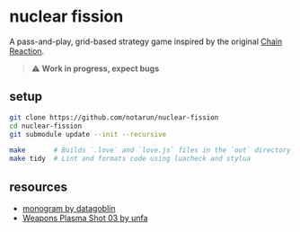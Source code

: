 # nuclear fission

A pass-and-play, grid-based strategy game inspired by the original [Chain Reaction](https://play.google.com/store/apps/details?id=com.BuddyMattEnt.ChainReaction&hl=en_IN).

> ⚠️ **Work in progress, expect bugs**

## setup

```bash
git clone https://github.com/notarun/nuclear-fission
cd nuclear-fission
git submodule update --init --recursive

make       # Builds `.love` and `love.js` files in the `out` directory
make tidy  # Lint and formats code using luacheck and stylua
```

## resources

- [monogram by datagoblin](https://datagoblin.itch.io/monogram)
- [Weapons Plasma Shot 03 by unfa](https://freesound.org/s/584195/)
